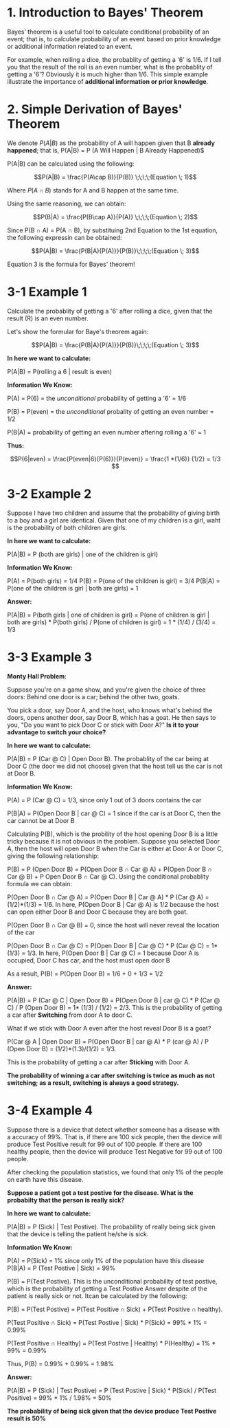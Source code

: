 # 1. Introduction to Bayes' Theorem

Bayes’ theorem is a useful tool to calculate conditional probability of an event; that is, to calculate probability of an event based on prior knowledge or additional information related to an event.

For example, when rolling a dice, the probablity of getting a '6' is 1/6. If I tell you that the result of the roll is an even number, what is the probablity of getting a '6'? Obviously it is much higher than 1/6. This simple example illustrate the importance of **additional information or prior knowledge**. 

# 2. Simple Derivation of Bayes' Theorem

We denote $P(A|B)$ as the probability of A will happen given that B **already happened**; that is, 
P(A|B) = P (A Will Happen | B Already Happened)$


P(A|B) can be calculated using the following: 

$$P(A|B) = \frac{P(A\cap B)}{P(B)} \;\;\;\;(Equation \; 1)$$ 

Where $P(A\cap B)$ stands for A and B happen at the same time. 

Using the same reasoning, we can obtain:

$$P(B|A) =  \frac{P(B\cap A)}{P(A)} \;\;\;\;(Equation \; 2)$$   

Since P(B $\cap$ A) = P(A $\cap$ B), by substituing 2nd Equation to the 1st equation, the following expressin can be obtained:

$$P(A|B) = \frac{P(B|A){P(A)}}{P(B)}\;\;\;\;(Equation \; 3)$$

Equation 3 is the formula for Bayes' theorem!


# 3-1 Example 1

Calculate the probablity of getting a '6' after rolling a dice, given that the result (R) is an even number.

Let's show the formular for Baye's theorem again:

$$P(A|B) = \frac{P(B|A){P(A)}}{P(B)}\;\;\;\;(Equation \; 3)$$

**In here we want to calculate:**

P(A|B) = P(rolling a 6 | result is even) 

**Information We Know:**

P(A) = P(6) = the *unconditional* probability of getting a '6' = 1/6

P(B) = P(even) = the *unconditional* probality of getting an even number = 1/2

P(B|A) = probability of getting an even number aftering rolling a '6' = 1

**Thus:**

$$P(6|even) = \frac{P(even|6){P(6)}}{P(even)} = \frac{1 *(1/6)} {1/2} = 1/3 $$



# 3-2 Example 2
Suppose I have two children and assume that the probability of giving birth to a boy and a girl are identical. Given that one of my children is a girl, waht is the probability of both children are girls.

**In here we want to calculate:**

P(A|B) = P (both are girls) | one of the children is girl)

**Information We Know:** 

P(A) = P(both girls) = 1/4
P(B) = P(one of the children is girl) = 3/4
P(B|A) = P(one of the children is girl | both are girls) = 1

**Answer:**

P(A|B) = P(both girls | one of children is girl) =   P(one of children is girl | both are girls) * P(both girls) / P(one of children is girl) = 1 * (1/4) / (3/4) = 1/3



# 3-3 Example 3

**Monty Hall Problem**: 

Suppose you're on a game show, and you're given the choice of three doors: Behind one door is a car; behind the other two, goats. 

You pick a door, say Door A, and the host, who knows what's behind the doors, opens another door, say Door B, which has a goat. He then says to you, "Do you want to pick Door C or stick with Door A?" **Is it to your advantage to switch your choice?**


**In here we want to calculate:**

P(A|B) = P (Car @ C) | Open Door B). The probablity of the car being at Door C (the door we did not choose) given that the host tell us the car is not at Door B. 


**Information We Know:** 

P(A) = P (Car @ C) = 1/3, since only 1 out of 3 doors contains the car

P(B|A) = P(Open Door B | car @ C) = 1  since if the car is at Door C, then the car cannot be at Door B

Calculating P(B), which is the probility of the host opening Door B is a little tricky because it is not obvious in the problem. Suppose you selected Door A, then the host will open Door B when the Car is either at Door A or Door C, giving the following relationship:

P(B) =  P (Open Door B) =  P(Open Door B $\cap$ Car @ A) + P(Open Door B $\cap$ Car @ B) + P Open Door B $\cap$ Car @ C). Using the conditional probablity formula we can obtain:

P(Open Door B $\cap$ Car @ A) = P(Open Door B | Car @ A) * P (Car @ A) = (1/2)*(1/3) = 1/6. In here, P(Open Door B | Car @ A) is 1/2 because the host can open either Door B and Door C because they are both goat.

P(Open Door B $\cap$ Car @ B) = 0, since the host will never reveal the location of the car

P(Open Door B $\cap$ Car @ C) = P(Open Door B | Car @ C) * P (Car @ C) = 1*(1/3) = 1/3. In here, P(Open Door B | Car @ C) = 1 because Door A is occupied, Door C has car, and the host must open door B

As a result, P(B) = P(Open Door B) = 1/6 + 0 + 1/3 = 1/2




**Answer:**

P(A|B) = P (Car @ C | Open Door B) = P(Open Door B | car @ C) * P (Car @ C) / P (Open Door B) = 1* (1/3) / (1/2) = 2/3. 
This is the probability of getting a car after **Switching** from door A to door C.

What if we stick with Door A even after the host reveal Door B is a goat?

P(Car @ A | Open Door B) = P(Open Door B | car @ A)  * P (car @ A) /  P (Open Door B) = (1/2)*(1.3)/(1/2) = 1/3. 

This is the probability of getting a car after **Sticking** with Door A. 

**The probability of winning a car after switching is twice as much as not switching; as a result, switching is always a good strategy.**




# 3-4 Example 4

Suppose there is a device that detect whether someone has a disease with a accuracy of 99%. That is, if there are 100 sick people, then the device will produce Test Positive result for 99 out of 100 people. If there are 100 healthy people, then the device will produce Test Negative for 99 out of 100 people. 

After checking the population statistics, we found that only 1% of the people on earth have this disease.

**Suppose a patient got a test postive for the disease. What is the probabilty that the person is really sick?**

**In here we want to calculate:**

P(A|B) = P (Sick) | Test Postive). The probability of really being sick given that the device is telling the patient he/she is sick.

**Information We Know:** 

P(A) = P(Sick) = 1%   since only 1% of the population have this disease
P(B|A) = P (Test Postive | Sick) = 99%

P(B) = P(Test Postive). This is the unconditional probability of test postive, which is the probability of getting a Test Postive Answer despite of the patient is really sick or not. Itcan be calculated by the following:

P(B) = P(Test Postive) = P(Test Positive $\cap$ Sick) + P(Test Positive $\cap$ healthy). 

P(Test Positive $\cap$ Sick) = P(Test Postive | Sick) * P(Sick) = 99% * 1% = 0.99%

P(Test Positive $\cap$ Healthy) = P(Test Postive | Healthy) * P(Healthy) = 1% * 99% = 0.99%

Thus, P(B) = 0.99% + 0.99% = 1.98%

**Answer:**

P(A|B) = P (Sick) | Test Postive) = P (Test Postive | Sick) * P(Sick) / P(Test Positive) = 99% * 1% / 1.98% = 50%

**The probability of being sick given that the device produce Test Postive result is 50%**